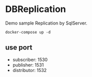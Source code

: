# DBReplication

Demo sample Replication by SqlServer.

```
docker-compose up -d
```

## use port

* subscriber: 1530
* publisher: 1531
* distributor: 1532